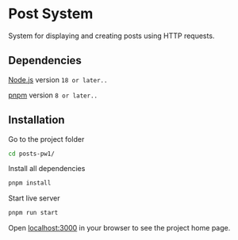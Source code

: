 # Post System

System for displaying and creating posts using HTTP requests.

## Dependencies

[Node.js](https://nodejs.org/en) version `18 or later..`

[pnpm](https://pnpm.io/installation) version `8 or later..`

## Installation

Go to the project folder

```bash
cd posts-pw1/
```

Install all dependencies

```bash
pnpm install
```

Start live server

```bash
pnpm run start
```

Open [localhost:3000](http://localhost:3000) in your browser to see the project home page.
